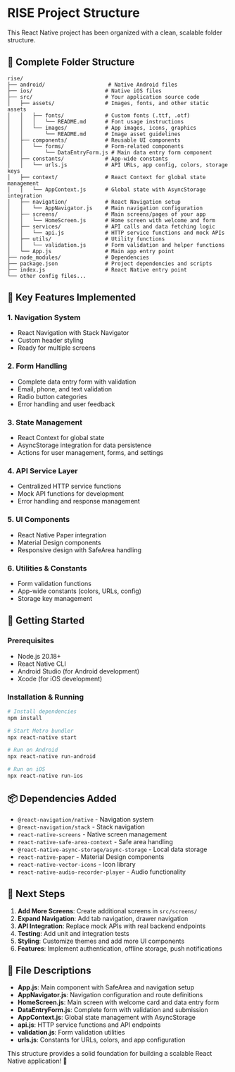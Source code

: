 # RISE Project Structure

This React Native project has been organized with a clean, scalable folder structure.

## 📁 Complete Folder Structure

```
rise/
├── android/                    # Native Android files
├── ios/                       # Native iOS files
├── src/                       # Your application source code
│   ├── assets/                # Images, fonts, and other static assets
│   │   ├── fonts/             # Custom fonts (.ttf, .otf)
│   │   │   └── README.md      # Font usage instructions
│   │   └── images/            # App images, icons, graphics
│   │       └── README.md      # Image asset guidelines
│   ├── components/            # Reusable UI components
│   │   └── forms/             # Form-related components
│   │       └── DataEntryForm.js # Main data entry form component
│   ├── constants/             # App-wide constants
│   │   └── urls.js            # API URLs, app config, colors, storage keys
│   ├── context/               # React Context for global state management
│   │   └── AppContext.js      # Global state with AsyncStorage integration
│   ├── navigation/            # React Navigation setup
│   │   └── AppNavigator.js    # Main navigation configuration
│   ├── screens/               # Main screens/pages of your app
│   │   └── HomeScreen.js      # Home screen with welcome and form
│   ├── services/              # API calls and data fetching logic
│   │   └── api.js             # HTTP service functions and mock APIs
│   ├── utils/                 # Utility functions
│   │   └── validation.js      # Form validation and helper functions
│   └── App.js                 # Main app entry point
├── node_modules/              # Dependencies
├── package.json               # Project dependencies and scripts
├── index.js                   # React Native entry point
└── other config files...
```

## 🔧 Key Features Implemented

### 1. **Navigation System**

- React Navigation with Stack Navigator
- Custom header styling
- Ready for multiple screens

### 2. **Form Handling**

- Complete data entry form with validation
- Email, phone, and text validation
- Radio button categories
- Error handling and user feedback

### 3. **State Management**

- React Context for global state
- AsyncStorage integration for data persistence
- Actions for user management, forms, and settings

### 4. **API Service Layer**

- Centralized HTTP service functions
- Mock API functions for development
- Error handling and response management

### 5. **UI Components**

- React Native Paper integration
- Material Design components
- Responsive design with SafeArea handling

### 6. **Utilities & Constants**

- Form validation functions
- App-wide constants (colors, URLs, config)
- Storage key management

## 🚀 Getting Started

### Prerequisites

- Node.js 20.18+
- React Native CLI
- Android Studio (for Android development)
- Xcode (for iOS development)

### Installation & Running

```bash
# Install dependencies
npm install

# Start Metro bundler
npx react-native start

# Run on Android
npx react-native run-android

# Run on iOS
npx react-native run-ios
```

## 📦 Dependencies Added

- `@react-navigation/native` - Navigation system
- `@react-navigation/stack` - Stack navigation
- `react-native-screens` - Native screen management
- `react-native-safe-area-context` - Safe area handling
- `@react-native-async-storage/async-storage` - Local data storage
- `react-native-paper` - Material Design components
- `react-native-vector-icons` - Icon library
- `react-native-audio-recorder-player` - Audio functionality

## 🎯 Next Steps

1. **Add More Screens**: Create additional screens in `src/screens/`
2. **Expand Navigation**: Add tab navigation, drawer navigation
3. **API Integration**: Replace mock APIs with real backend endpoints
4. **Testing**: Add unit and integration tests
5. **Styling**: Customize themes and add more UI components
6. **Features**: Implement authentication, offline storage, push notifications

## 📁 File Descriptions

- **App.js**: Main component with SafeArea and navigation setup
- **AppNavigator.js**: Navigation configuration and route definitions
- **HomeScreen.js**: Main screen with welcome card and data entry form
- **DataEntryForm.js**: Complete form with validation and submission
- **AppContext.js**: Global state management with AsyncStorage
- **api.js**: HTTP service functions and API endpoints
- **validation.js**: Form validation utilities
- **urls.js**: Constants for URLs, colors, and app configuration

This structure provides a solid foundation for building a scalable React Native application! 🎉
